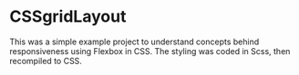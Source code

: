 ﻿# CSSgridLayout

This was a simple example project to understand concepts behind responsiveness using Flexbox in CSS. The styling was coded in Scss, then recompiled to CSS.
